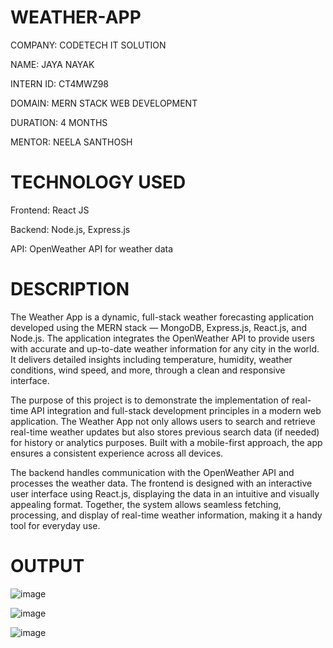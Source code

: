 # WEATHER-APP

COMPANY: CODETECH IT SOLUTION

NAME: JAYA NAYAK

INTERN ID: CT4MWZ98

DOMAIN: MERN STACK WEB DEVELOPMENT

DURATION: 4 MONTHS

MENTOR: NEELA SANTHOSH

# TECHNOLOGY USED

Frontend: React JS

Backend: Node.js, Express.js

API: OpenWeather API for weather data

# DESCRIPTION

The Weather App is a dynamic, full-stack weather forecasting application developed using the MERN stack — MongoDB, Express.js, React.js, and Node.js. The application integrates the OpenWeather API to provide users with accurate and up-to-date weather information for any city in the world. It delivers detailed insights including temperature, humidity, weather conditions, wind speed, and more, through a clean and responsive interface.

The purpose of this project is to demonstrate the implementation of real-time API integration and full-stack development principles in a modern web application. The Weather App not only allows users to search and retrieve real-time weather updates but also stores previous search data (if needed) for history or analytics purposes. Built with a mobile-first approach, the app ensures a consistent experience across all devices.

The backend handles communication with the OpenWeather API and processes the weather data. The frontend is designed with an interactive user interface using React.js, displaying the data in an intuitive and visually appealing format. Together, the system allows seamless fetching, processing, and display of real-time weather information, making it a handy tool for everyday use.

# OUTPUT

![image](https://github.com/user-attachments/assets/f36d8861-469f-4e4a-a490-c23106eca200)

![image](https://github.com/user-attachments/assets/dac9d27e-630d-4a65-9d5f-6d432d7519fc)

![image](https://github.com/user-attachments/assets/72e63d94-e2a2-428a-b3fe-5faf264b2c76)




